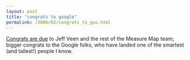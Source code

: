 ```yaml
---
layout: post
title: "congrats to google"
permalink: /2006/02/congrats_to_goo.html
---
```

[Congrats are due](http://googleblog.blogspot.com/2006/02/here-comes-measure-map.html) to Jeff Veen and the rest of the Measure Map team; bigger congrats to the Google folks, who have landed one of the smartest (and tallest!) people I know.